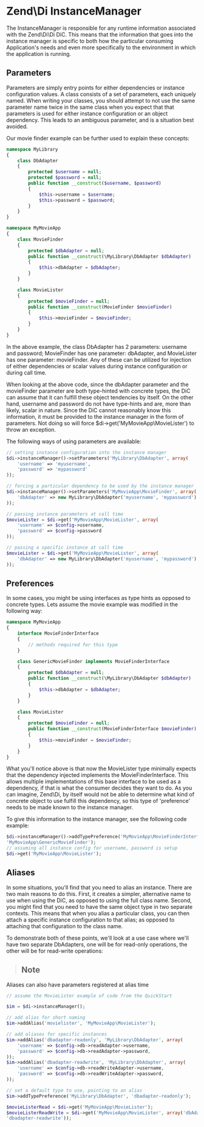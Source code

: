 # Zend\\Di InstanceManager

The InstanceManager is responsible for any runtime information associated with the Zend\\Di\\Di DiC.
This means that the information that goes into the instance manager is specific to both how the
particular consuming Application's needs and even more specifically to the environment in which the
application is running.

## Parameters

Parameters are simply entry points for either dependencies or instance configuration values. A class
consists of a set of parameters, each uniquely named. When writing your classes, you should attempt
to not use the same parameter name twice in the same class when you expect that that parameters is
used for either instance configuration or an object dependency. This leads to an ambiguous
parameter, and is a situation best avoided.

Our movie finder example can be further used to explain these concepts:

```php
namespace MyLibrary
{
    class DbAdapter
    {
        protected $username = null;
        protected $password = null;
        public function __construct($username, $password)
        {
            $this->username = $username;
            $this->password = $password;
        }
    }
}

namespace MyMovieApp
{
    class MovieFinder
    {
        protected $dbAdapter = null;
        public function __construct(\MyLibrary\DbAdapter $dbAdapter)
        {
            $this->dbAdapter = $dbAdapter;
        }
    }

    class MovieLister
    {
        protected $movieFinder = null;
        public function __construct(MovieFinder $movieFinder)
        {
            $this->movieFinder = $movieFinder;
        }
    }
}
```

In the above example, the class DbAdapter has 2 parameters: username and password; MovieFinder has
one parameter: dbAdapter, and MovieLister has one parameter: movieFinder. Any of these can be
utilized for injection of either dependencies or scalar values during instance configuration or
during call time.

When looking at the above code, since the dbAdapter parameter and the movieFinder parameter are both
type-hinted with concrete types, the DiC can assume that it can fulfill these object tendencies by
itself. On the other hand, username and password do not have type-hints and are, more than likely,
scalar in nature. Since the DiC cannot reasonably know this information, it must be provided to the
instance manager in the form of parameters. Not doing so will force
$di-&gt;get('MyMovieApp\\MovieLister') to throw an exception.

The following ways of using parameters are available:

```php
// setting instance configuration into the instance manager
$di->instanceManager()->setParameters('MyLibrary\DbAdapter', array(
    'username' => 'myusername',
    'password' => 'mypassword'
));

// forcing a particular dependency to be used by the instance manager
$di->instanceManager()->setParameters('MyMovieApp\MovieFinder', array(
    'dbAdapter' => new MyLibrary\DbAdapter('myusername', 'mypassword')
));

// passing instance parameters at call time
$movieLister = $di->get('MyMovieApp\MovieLister', array(
    'username' => $config->username,
    'password' => $config->password
));

// passing a specific instance at call time
$movieLister = $di->get('MyMovieApp\MovieLister', array(
    'dbAdapter' => new MyLibrary\DbAdapter('myusername', 'mypassword')
));
```

## Preferences

In some cases, you might be using interfaces as type hints as opposed to concrete types. Lets assume
the movie example was modified in the following way:

```php
namespace MyMovieApp
{
    interface MovieFinderInterface
    {
        // methods required for this type
    }

    class GenericMovieFinder implements MovieFinderInterface
    {
        protected $dbAdapter = null;
        public function __construct(\MyLibrary\DbAdapter $dbAdapter)
        {
            $this->dbAdapter = $dbAdapter;
        }
    }

    class MovieLister
    {
        protected $movieFinder = null;
        public function __construct(MovieFinderInterface $movieFinder)
        {
            $this->movieFinder = $movieFinder;
        }
    }
}
```

What you'll notice above is that now the MovieLister type minimally expects that the dependency
injected implements the MovieFinderInterface. This allows multiple implementations of this base
interface to be used as a dependency, if that is what the consumer decides they want to do. As you
can imagine, Zend\\Di, by itself would not be able to determine what kind of concrete object to use
fulfill this dependency, so this type of 'preference' needs to be made known to the instance
manager.

To give this information to the instance manager, see the following code example:

```php
$di->instanceManager()->addTypePreference('MyMovieApp\MovieFinderInterface',
'MyMovieApp\GenericMovieFinder');
// assuming all instance config for username, password is setup
$di->get('MyMovieApp\MovieLister');
```

## Aliases

In some situations, you'll find that you need to alias an instance. There are two main reasons to do
this. First, it creates a simpler, alternative name to use when using the DiC, as opposed to using
the full class name. Second, you might find that you need to have the same object type in two
separate contexts. This means that when you alias a particular class, you can then attach a specific
instance configuration to that alias; as opposed to attaching that configuration to the class name.

To demonstrate both of these points, we'll look at a use case where we'll have two separate
DbAdapters, one will be for read-only operations, the other will be for read-write operations:

> ## Note
Aliases can also have parameters registered at alias time

```php
// assume the MovieLister example of code from the QuickStart

$im = $di->instanceManager();

// add alias for short naming
$im->addAlias('movielister', 'MyMovieApp\MovieLister');

// add aliases for specific instances
$im->addAlias('dbadapter-readonly', 'MyLibrary\DbAdapter', array(
    'username' => $config->db->readAdapter->username,
    'password' => $config->db->readAdapter->password,
));
$im->addAlias('dbadapter-readwrite', 'MyLibrary\DbAdapter', array(
    'username' => $config->db->readWriteAdapter->username,
    'password' => $config->db->readWriteAdapter->password,
));

// set a default type to use, pointing to an alias
$im->addTypePreference('MyLibrary\DbAdapter', 'dbadapter-readonly');

$movieListerRead = $di->get('MyMovieApp\MovieLister');
$movieListerReadWrite = $di->get('MyMovieApp\MovieLister', array('dbAdapter' =>
'dbadapter-readwrite'));
```
